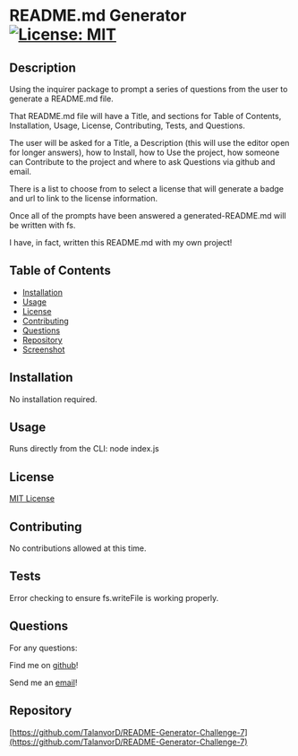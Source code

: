 
# README.md Generator [![License: MIT](https://img.shields.io/badge/License-MIT-yellow.svg)](https://opensource.org/licenses/MIT)

## Description

Using the inquirer package to prompt a series of questions from the user to generate a README.md file.

That README.md file will have a Title, and sections for Table of Contents, Installation, Usage, License, Contributing, Tests, and Questions.

The user will be asked for a Title, a Description (this will use the editor open for longer answers), how to Install, how to Use the project, how someone can Contribute to the project and where to ask Questions via github and email.

There is a list to choose from to select a license that will generate a badge and url to link to the license information.

Once all of the prompts have been answered a generated-README.md will be written with fs.

I have, in fact, written this README.md with my own project!

## Table of Contents

- [Installation](#installation)
- [Usage](#usage)
- [License](#license)
- [Contributing](#contributing)
- [Questions](#questions)
- [Repository](#repository)
- [Screenshot](#screenshot)

## Installation

No installation required.

## Usage

Runs directly from the CLI: node index.js

## License

[MIT License](https://spdx.org/licenses/MIT.html)

## Contributing

No contributions allowed at this time.

## Tests
Error checking to ensure fs.writeFile is working properly.

## Questions

For any questions:

Find me on [github](https://github.com/talanvord)!

Send me an [email](mailto://talanvor_divine@yahoo.com)!

## Repository

[https://github.com/TalanvorD/README-Generator-Challenge-7](https://github.com/TalanvorD/README-Generator-Challenge-7)